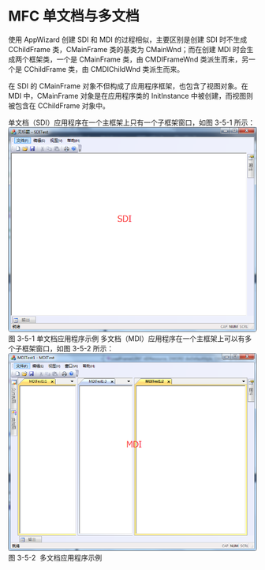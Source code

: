 # MFC 单文档与多文档

使用 AppWizard 创建 SDI 和 MDI 的过程相似，主要区别是创建 SDI 时不生成 CChildFrame 类，CMainFrame 类的基类为 CMainWnd；而在创建 MDI 时会生成两个框架类，一个是 CMainFrame 类，由 CMDIFrameWnd 类派生而来，另一个是 CChildFrame 类，由 CMDIChildWnd 类派生而来。

在 SDI 的 CMainFrame 对象不但构成了应用程序框架，也包含了视图对象。在 MDI 中，CMainFrame 对象是在应用程序类的 InitInstance 中被创建，而视图则被包含在 CChildFrame 对象中。

单文档（SDI）应用程序在一个主框架上只有一个子框架窗口，如图 3-5-1 所示：![](img/9ce3e676c38ab083991b334c2f3df434.jpg)
图 3-5-1 单文档应用程序示例
多文档（MDI）应用程序在一个主框架上可以有多个子框架窗口，如图 3-5-2 所示：![](img/51ab957882e0198feceacb2df95e15ab.jpg)
图 3-5-2  多文档应用程序示例